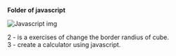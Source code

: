 <b>Folder of javascript</b>

![Javascript img](https://ronanlopes.me/wp-content/uploads/2020/11/javascript.png)


2 - is a exercises of change the border randius of cube. <br>
3 - create a calculator using javascript.
